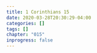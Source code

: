 ```yaml
---
title: 1 Corinthians 15
date: 2020-03-28T20:30:29-04:00
categories: []
tags: []
chapter: "015"
inprogress: false
---
```


